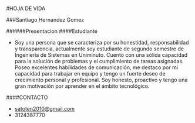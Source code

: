 #HOJA DE VIDA

###Santiago Hernandez Gomez

######Presentacion
####Estudiante
- Soy una persona que se caracteriza por su honestidad, responsabilidad
y transparencia, actualmente soy estudiante de segundo semestre de
Ingeniería de Sistemas en Uniminuto. Cuento con una sólida capacidad
para la solución de problemas y el cumplimiento de tareas asignadas.
Poseo excelentes habilidades de comunicación, me destaco por mi
capacidad para trabajar en equipo y tengo un fuerte deseo de
crecimiento personal y profesional. Soy honesto, proactivo y tengo una
gran motivación por aprender en el ámbito tecnológico.

####CONTACTO
- satoten2010@gmail.com
- 3124387770


